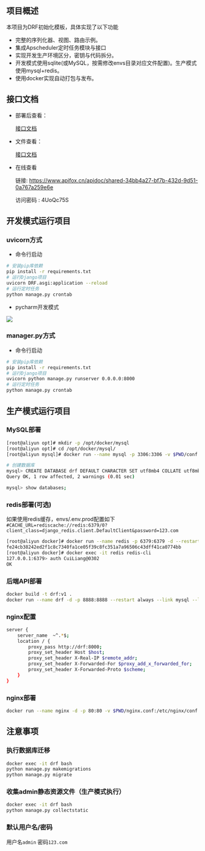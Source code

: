 ## 项目概述

本项目为DRF初始化模板，具体实现了以下功能

* 完整的序列化器、视图、路由示例。
* 集成Apscheduler定时任务模块与接口
* 实现开发生产环境区分，密钥与代码拆分。
* 开发模式使用sqlite(或MySQL，按需修改envs目录对应文件配置)。生产模式使用mysql+redis。
* 使用docker实现自动打包与发布。

## 接口文档

* 部署后查看：

  [接口文档](http://127.0.0.1:8000)

* 文件查看：

  [接口文档](./templates/doc.html)

* 在线查看

  链接: https://www.apifox.cn/apidoc/shared-34bb4a27-bf7b-432d-9d51-0a767a259e6e  

  访问密码 : 4UoQc75S

## 开发模式运行项目

### uvicorn方式

* 命令行启动

```bash
# 安装pip库依赖
pip install -r requirements.txt
# 运行Django项目
uvicorn DRF.asgi:application --reload
# 运行定时任务
python manage.py crontab
```

* pycharm开发模式

![](https://oss.cuiliangblog.cn/markdown/Django-dev.png)

### manager.py方式

* 命令行启动

```bash
# 安装pip库依赖
pip install -r requirements.txt
# 运行Django项目
uvicorn python manage.py runserver 0.0.0.0:8000
# 运行定时任务
python manage.py crontab
```

## 生产模式运行项目

### MySQL部署

```bash
[root@aliyun opt]# mkdir -p /opt/docker/mysql
[root@aliyun opt]# cd /opt/docker/mysql/
[root@aliyun mysql]# docker run --name mysql -p 3306:3306 -v $PWD/conf:/etc/mysql/conf.d -v $PWD/logs:/logs -v $PWD/data:/var/lib/mysql -e MYSQL_ROOT_PASSWORD=123.com -d --restart=always mysql

# 创建数据库
mysql> CREATE DATABASE drf DEFAULT CHARACTER SET utf8mb4 COLLATE utf8mb4_general_ci;
Query OK, 1 row affected, 2 warnings (0.01 sec)

mysql> show databases;
```

### redis部署(可选)

如果使用redis缓存，envs/.env.prod配置如下
`#CACHE_URL=rediscache://redis:6379/0?client_class=django_redis.client.DefaultClient&password=123.com`

```bash
[root@aliyun docker]# docker run --name redis -p 6379:6379 -d --restart=always redis --requirepass 123.com
fe24cb38242ed2f1c8c7340fa1ce05f39c8fc351a7a96506c43dff41ca0774bb
[root@aliyun docker]# docker exec -it redis redis-cli
127.0.0.1:6379> auth CuiLiang@0302
OK
```

### 后端API部署

```bash
docker build -t drf:v1 . 
docker run --name drf -d -p 8888:8888 --restart always --link mysql --link redis drf:v1
```

### nginx配置

```bash
server {
    server_name  ~^.*$;
    location / {
        proxy_pass http://drf:8000;
        proxy_set_header Host $host;
	    proxy_set_header X-Real-IP $remote_addr;
	    proxy_set_header X-Forwarded-For $proxy_add_x_forwarded_for;
        proxy_set_header X-Forwarded-Proto $scheme;
    }
}
```

### nginx部署

```bash
docker run --name nginx -d -p 80:80 -v $PWD/nginx.conf:/etc/nginx/conf.d/drf.conf --restart always --link drf nginx
```

## 注意事项

### 执行数据库迁移

```bash
docker exec -it drf bash
python manage.py makemigrations
python manage.py migrate
```

### 收集admin静态资源文件（生产模式执行）

```bash
docker exec -it drf bash
python manage.py collectstatic
```

### 默认用户名/密码

用户名`admin`
密码`123.com`
